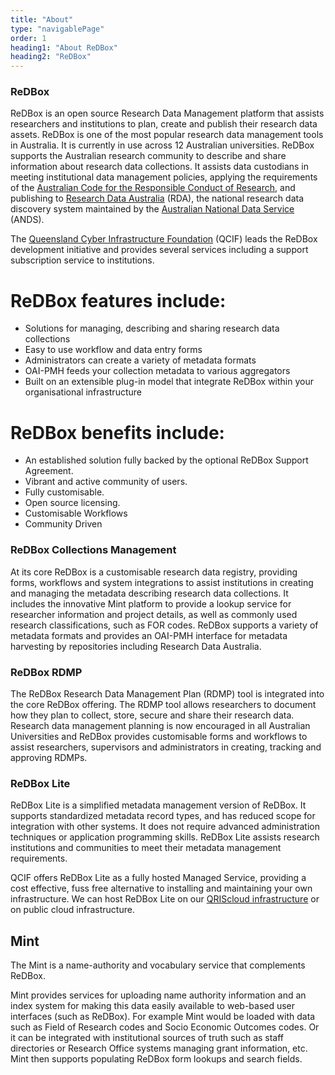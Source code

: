 ```yaml
---
title: "About"
type: "navigablePage"
order: 1
heading1: "About ReDBox"
heading2: "ReDBox"
---
```

### ReDBox
ReDBox is an open source Research Data Management platform that assists researchers and institutions to plan, create and publish their research data assets.
ReDBox is one of the most popular research data management tools in Australia. It is currently in use across 12 Australian universities. ReDBox supports the Australian research community to describe and share information about research data collections. It assists data custodians in meeting institutional data management policies, applying the requirements of the [Australian Code for the Responsible Conduct of Research](https://www.nhmrc.gov.au/guidelines-publications/r39), and publishing to [Research Data Australia](http://researchdata.ands.org.au/) (RDA), the national research data discovery system maintained by the [Australian National Data Service](http://ands.org.au/) (ANDS).

The [Queensland Cyber Infrastructure Foundation](http://www.qcif.edu.au) (QCIF) leads the ReDBox development initiative and provides several services including a support subscription service to institutions.

ReDBox features include:
========================
* Solutions for managing, describing and sharing research data collections
* Easy to use workflow and data entry forms
* Administrators can create a variety of metadata formats
* OAI-PMH feeds your collection metadata to various aggregators
* Built on an extensible plug-in model that integrate ReDBox within your organisational infrastructure

ReDBox benefits include:
========================
* An established solution fully backed by the optional ReDBox Support Agreement.
* Vibrant and active community of users.
* Fully customisable.
* Open source licensing.
* Customisable Workflows
* Community Driven


### ReDBox Collections Management
At its core ReDBox is a customisable research data registry, providing forms, workflows and system integrations to assist institutions in creating and managing the metadata describing research data collections. It includes the innovative Mint platform to provide a lookup service for researcher information and project details, as well as commonly used research classifications, such as FOR codes. ReDBox supports a variety of metadata formats and provides an OAI-PMH interface for metadata harvesting by repositories including Research Data Australia.
### ReDBox RDMP
The ReDBox Research Data Management Plan (RDMP) tool is integrated into the core ReDBox offering. The RDMP tool allows researchers to document how they plan to collect, store, secure and share their research data. Research data management planning is now encouraged in all Australian Universities and ReDBox provides customisable forms and workflows to assist researchers, supervisors and administrators in creating, tracking and approving RDMPs.
### ReDBox Lite
ReDBox Lite is a simplified metadata management version of ReDBox.  It supports standardized metadata record types, and has reduced scope for integration with other systems.  It does not require advanced administration techniques or application programming skills.  ReDBox Lite assists research institutions and communities to meet their metadata management requirements.

QCIF offers ReDBox Lite as a fully hosted Managed Service, providing a cost effective, fuss free alternative to installing and maintaining your own infrastructure. We can host ReDBox Lite on our [QRIScloud infrastructure](https://www.qriscloud.org.au) or on public cloud infrastructure.

## Mint
The Mint is a name-authority and vocabulary service that complements ReDBox.

Mint provides services for uploading name authority information and an index system for making this data easily available to web-based user interfaces (such as ReDBox). For example Mint would be loaded with data such as Field of Research codes and Socio Economic Outcomes codes. Or it can be integrated with institutional sources of truth such as staff directories or Research Office systems managing grant information, etc. Mint then supports populating ReDBox form lookups and search fields.
